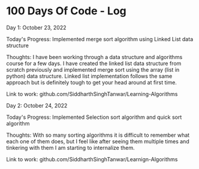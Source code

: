 # 100 Days Of Code - Log

<!---### Day 0: February 30, 2016 (Example 1)
##### (delete me or comment me out)

**Today's Progress**: Fixed CSS, worked on canvas functionality for the app.

**Thoughts:** I really struggled with CSS, but, overall, I feel like I am slowly getting better at it. Canvas is still new for me, but I managed to figure out some basic functionality.

**Link to work:** [Calculator App](http://www.example.com)

### Day 0: February 30, 2016 (Example 2)
##### (delete me or comment me out)

**Today's Progress**: Fixed CSS, worked on canvas functionality for the app.

**Thoughts**: I really struggled with CSS, but, overall, I feel like I am slowly getting better at it. Canvas is still new for me, but I managed to figure out some basic functionality.

**Link(s) to work**: [Calculator App](http://www.example.com)


### Day 1: June 27, Monday

**Today's Progress**: I've gone through many exercises on FreeCodeCamp.

**Thoughts** I've recently started coding, and it's a great feeling when I finally solve an algorithm challenge after a lot of attempts and hours spent.

**Link(s) to work**
1. [Find the Longest Word in a String](https://www.freecodecamp.com/challenges/find-the-longest-word-in-a-string)
2. [Title Case a Sentence](https://www.freecodecamp.com/challenges/title-case-a-sentence)
--->
Day 1: October 23, 2022

Today's Progress: Implemented merge sort algorithm using Linked List data structure

Thoughts: I have been working through a data structure and algorithms course for a few days. I have created the linked list data structure from scratch previously and implemented merge sort using the array (list in python) data structure. Linked list implementation follows the same approach but is definitely tough to get your head around at first time.

Link to work: github.com/SiddharthSinghTanwar/Learning-Algorithms

Day 2: October 24, 2022

Today's Progress: Implemented Selection sort algorithm and quick sort algorithm

Thoughts: With so many sorting algorithms it is difficult to remember what each one of them does, but I feel like after seeing them multiple times and tinkering with them I am starting to internalize them. 

Link to work: github.com/SiddharthSinghTanwar/Learnign-Algorithms
